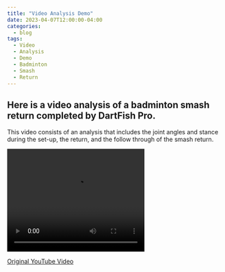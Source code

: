 ```yaml
---
title: "Video Analysis Demo"
date: 2023-04-07T12:00:00-04:00
categories:
  - blog
tags:
  - Video
  - Analysis
  - Demo
  - Badminton
  - Smash
  - Return
---
```


<h2>Here is a video analysis of a badminton smash return completed by DartFish Pro.</h2>
<p>This video consists of an analysis that includes the joint angles and stance during the set-up, the return, and the follow through of the smash return.</p>

<video width="320" height="240" controls>
  <source src="assets/images/BadmintonReceive.mp4" type="video/mp4">
    </video>
   

<a href="https://youtu.be/gwDNZsEEvJ4?t=20">Original YouTube Video</a>
